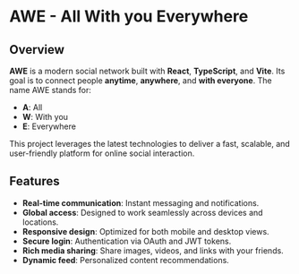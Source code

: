 # AWE - All With you Everywhere

## Overview

**AWE** is a modern social network built with **React**, **TypeScript**, and **Vite**. Its goal is to connect people **anytime**, **anywhere**, and **with everyone**. The name AWE stands for:

- **A**: All
- **W**: With you
- **E**: Everywhere

This project leverages the latest technologies to deliver a fast, scalable, and user-friendly platform for online social interaction.

## Features

- **Real-time communication**: Instant messaging and notifications.
- **Global access**: Designed to work seamlessly across devices and locations.
- **Responsive design**: Optimized for both mobile and desktop views.
- **Secure login**: Authentication via OAuth and JWT tokens.
- **Rich media sharing**: Share images, videos, and links with your friends.
- **Dynamic feed**: Personalized content recommendations.

